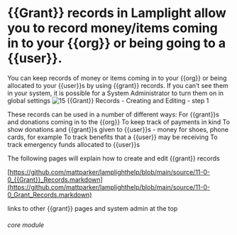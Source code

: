# {{Grant}} records in Lamplight allow you to record money/items coming in to your {{org}} or being going to a {{user}}.


You can keep records of money or items coming in to your {{org}} or being allocated to your {{user}}s by using {{grant}} records. If you can’t see them in your system, it is possible for a System Administrator to turn them on in global settings
![15 {{Grant}} Records - Creating and Editing - step 1](15_Grant_Records_-_Creating_and_Editing_im_1.png)

These records can be used in a number of different ways:
For {{grant}}s and donations coming in to the {{org}}
To keep track of payments in kind
To show donations and {{grant}}s given to {{user}}s - money for shoes, phone cards, for example
To track benefits that a {{user}} may be receiving
To track emergency funds allocated to {{user}}s

The following pages will explain how to create and edit {{grant}} records

[https://github.com/mattparker/lamplighthelp/blob/main/source/11-0-0_{{Grant}}_Records.markdown](https://github.com/mattparker/lamplighthelp/blob/main/source/11-0-0_Grant_Records.markdown)

links to other {{grant}} pages and system admin at the top

###### core module